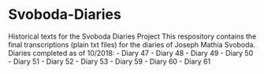 # Svoboda-Diaries
Historical texts for the Svoboda Diaries Project
This respository contains the final transcriptions (plain txt files) for the diaries of Joseph Mathia Svoboda.
Diaries completed as of 10/2018:
    - Diary 47
    - Diary 48
    - Diary 49
    - Diary 50
    - Diary 51
    - Diary 52
    - Diary 53
    - Diary 59
    - Diary 60
    - Diary 61
